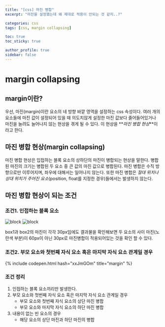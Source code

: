 ```yaml
---
title: "[css] 마진 병합"
excerpt: "마진을 설정했는데 왜 제대로 적용이 안되는 것 같지..?"

categories: css
tags: [css, margin collapsing]

toc: true
toc_sticky: true

author_profile: true
sidebar: false
---
```


# margin collapsing

## margin이란?

우선, 마진(margin)이란 요소의 네 방향 바깥 영역을 설정하는 css 속성이다.
여러 개의 요소들에 마진 값이 설정되어 있을 때 의도치않게 설정한 마진 값보다 줄어들어있거나 마진을 늘려도 늘어나지 않는 현상을 겪게 될 수 있다.
이 현상을 **_마진 병합 현상_**이라고 한다.

## 마진 병합 현상(margin collapsing)

마진 병합 현상은 입접하는 블록 요소의 상하단의 마진이 병합되는 현상을 말한다.
병합된 마진의 크기는 병합된 두 요소 중 큰 값의 마진 값으로 병합된다.
마진 병합은 수직 방향으로만 이루어지며, 좌우에 대해서는 일어나지 않는다.
또한 마진 병합은 _절대 위치나 상대 위치가 주어진 요소_(position, float를 지정한 경우)들에서는 발생하지 않는다.

## 마진 병합 현상이 되는 조건

### 조건1. 인접하는 블록 요소

![block](/assets/imgages/margin-collapsing1.PNG)
![block](/assets/imgages/margin-collapsing2.PNG)

box1과 box2의 마진이 각각 30px임에도 결과물을 확인해보면 두 요소의 사이 마진(노란색 부분)이 60px이 아닌 30px로 마진병합이 적용되어있는 것을 확인 할 수 있다.

### 조건2. 부모 요소와 첫번째 자식 요소 혹은 마지막 자식 요소 관계일 경우

{% include codepen.html hash="xxJmGOm" title="margin" %}

### 조건 정리

1. 인접하는 블록 요소끼리만 발생한다.
2. 부모 요소와 첫번째 자식 요소 혹은 마지막 자식 요소 관계일 경우
   - 부모 요소와 첫번째 자식 요소의 상단 마진 병합
   - 부모 요소와 마지막 자식 요소의 하단 마진 병합
3. 내용이 없는 빈 요소의 경우
   - 해당 요소의 상단 마진과 하단 마진의 병합
